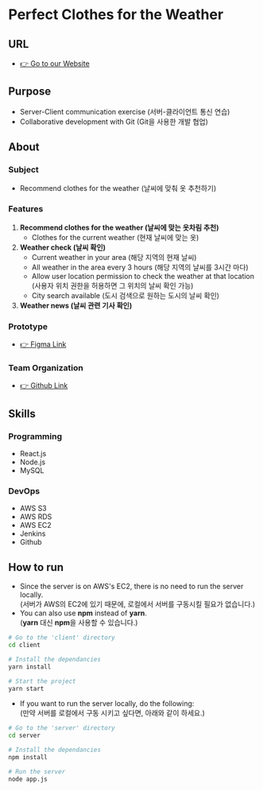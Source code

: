 # Perfect Clothes for the Weather

## URL
- [👉 Go to our Website](http://weatherwear.tk/)

## Purpose
- Server-Client communication exercise (서버-클라이언트 통신 연습)
- Collaborative development with Git (Git을 사용한 개발 협업)


## About
### Subject
- Recommend clothes for the weather (날씨에 맞춰 옷 추천하기)

### Features
1. **Recommend clothes for the weather (날씨에 맞는 옷차림 추천)**
    - Clothes for the current weather (현재 날씨에 맞는 옷)
2. **Weather check (날씨 확인)**
    - Current weather in your area (해당 지역의 현재 날씨)
    - All weather in the area every 3 hours (해당 지역의 날씨를 3시간 마다)
    - Allow user location permission to check the weather at that location (사용자 위치 권한을 허용하면 그 위치의 날씨 확인 가능)
    - City search available (도시 검색으로 원하는 도시의 날씨 확인)
3. **Weather news (날씨 관련 기사 확인)**

### Prototype
- [👉 Figma Link](https://www.figma.com/proto/naG6gaAEaDOcrGQS4Dfboq/Perfect_Clothes_for_the_weather?embed_host=notion&kind=&node-id=4%3A2&scaling=min-zoom)

### Team Organization
- [👉 Github Link](https://github.com/perfect-clothes)

## Skills
### Programming
- React.js
- Node.js
- MySQL

### DevOps
- AWS S3
- AWS RDS
- AWS EC2
- Jenkins
- Github

## How to run
- Since the server is on AWS's EC2, there is no need to run the server locally.<br>
(서버가 AWS의 EC2에 있기 때문에, 로컬에서 서버를 구동시킬 필요가 없습니다.)
- You can also use **npm** instead of **yarn**.<br>
(**yarn** 대신 **npm**을 사용할 수 있습니다.)
```bash
# Go to the 'client' directory
cd client

# Install the dependancies
yarn install

# Start the project
yarn start
```
- If you want to run the server locally, do the following:<br>
(만약 서버를 로컬에서 구동 시키고 싶다면, 아래와 같이 하세요.)
```bash
# Go to the 'server' directory
cd server

# Install the dependancies
npm install

# Run the server
node app.js
```